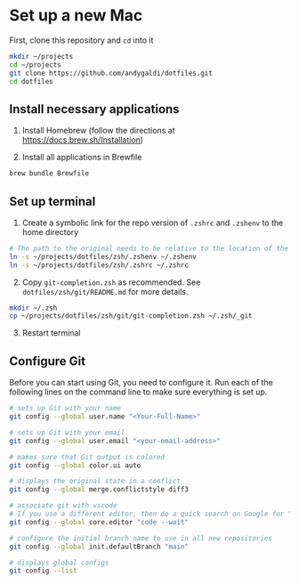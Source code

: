 # Set up a new Mac

First, clone this repository and `cd` into it

```zsh
mkdir ~/projects
cd ~/projects
git clone https://github.com/andygaldi/dotfiles.git
cd dotfiles
```

## Install necessary applications

1. Install Homebrew (follow the directions at https://docs.brew.sh/Installation)

2. Install all applications in Brewfile
```zsh
brew bundle Brewfile
```
## Set up terminal
1. Create a symbolic link for the repo version of `.zshrc` and `.zshenv` to the home directory

```zsh
# The path to the original needs to be relative to the location of the symbolic link, so be explicit
ln -s ~/projects/dotfiles/zsh/.zshenv ~/.zshenv
ln -s ~/projects/dotfiles/zsh/.zshrc ~/.zshrc
```

2. Copy `git-completion.zsh` as recommended. See `dotfiles/zsh/git/README.md` for more details.
```zsh
mkdir ~/.zsh
cp ~/projects/dotfiles/zsh/git/git-completion.zsh ~/.zsh/_git
```

3. Restart terminal

## Configure Git
Before you can start using Git, you need to configure it. Run each of the following lines on the command line to make sure everything is set up.

```zsh
# sets up Git with your name
git config --global user.name "<Your-Full-Name>"

# sets up Git with your email
git config --global user.email "<your-email-address>"

# makes sure that Git output is colored
git config --global color.ui auto

# displays the original state in a conflict
git config --global merge.conflictstyle diff3

# associate git with vscode
# If you use a different editor, then do a quick search on Google for "associate X text editor with Git" (replace the X with the name of your code editor).
git config --global core.editor "code --wait"

# configure the initial branch name to use in all new repositories
git config --global init.defaultBranch "main"

# displays global configs
git config --list
```